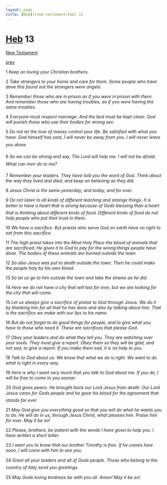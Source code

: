 ```yaml
---
layout: page
title: [Heb](/new-testament/heb) 13
---
```


# [Heb](/new-testament/heb) 13

[New Testament](/new-testament)


[prev](/new-testament/heb/heb-12.html)

1 _Keep on loving your Christian brothers._

2 _Take strangers to your home and care for them. Some people who have done this found out the strangers were angels._

3 _Remember those who are in prison as if you were in prison with them. And remember those who are having troubles, as if you were having the same troubles._

4 _Everyone must respect marriage. And the bed must be kept clean. God will punish those who use their bodies for wrong sex._

5 _Do not let the love of money control your life. Be satisfied with what you have. God himself has said, I will never be away from you. I will never leave you alone._

6 _So we can be strong and say, The Lord will help me. I will not be afraid. What can men do to me?_

7 _Remember your leaders. They have told you the word of God. Think about the way they lived and died, and keep on believing as they did._

8 _Jesus Christ is the same yesterday, and today, and for ever._

9 _Do not listen to all kinds of different teaching and strange things. It is better to have a heart that is strong because of Gods blessing than a heart that is thinking about different kinds of food. Different kinds of food do not help people who put their trust in them._

10 _We have a sacrifice. But priests who serve God on earth have no right to eat from this sacrifice._

11 _The high priest takes into the Most Holy Place the blood of animals that are sacrificed.  He gives it to God to pay for the wrong things people have done. The bodies of these animals are burned outside the town._

12 _So also Jesus was put to death outside the town. Then he could make the people holy by his own blood._

13 _So let us go to him outside the town and take the shame as he did._

14 _Here we do not have a city that will last for ever, but we are looking for the city that will come._

15 _Let us always give a sacrifice of praise to God through Jesus. We do it by thanking him for all that he has done and also by talking about him. That is the sacrifice we make with our lips to his name._

16 _But do not forget to do good things for people, and to give what you have to those who need it. These are sacrifices that please God._

17 _Obey your leaders and do what they tell you. They are watching over your souls. They must give a report. Obey them so they will be glad, and not sad, to give a report. If you make them sad, it is no help to you._

18 _Talk to God about us. We know that what we do is right. We want to do what is right in every way._

19 _Here is why I want very much that you talk to God about me. If you do, I will be free to come to you sooner._

20 _God gives peace. He brought back our Lord Jesus from death. Our Lord Jesus cares for Gods people and he gave his blood for the agreement that stands for ever._

21 _May God give you everything good so that you will do what he wants you to do. He will do in us, through Jesus Christ, what pleases him. Praise him for ever. May it be so!_

22 _Please, brothers, be patient with the words I have given to help you. I have written a short letter._

23 _I want you to know that our brother Timothy is free. If he comes here soon, I will come with him to see you._

24 _Greet all your leaders and all of Gods people. Those who belong to the country of Italy send you greetings._

25 _May Gods loving kindness be with you all. Amen! May it be so!_

